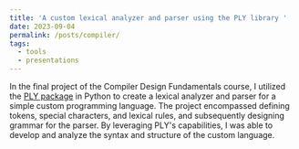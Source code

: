 ```yaml
---
title: 'A custom lexical analyzer and parser using the PLY library '
date: 2023-09-04
permalink: /posts/compiler/
tags:
  - tools
  - presentations
---
```

In the final project of the Compiler Design Fundamentals course, I utilized the [PLY package](https://github.com/dabeaz/ply) in Python to create a lexical analyzer and parser for a simple custom programming language. The project encompassed defining tokens, special characters, and lexical rules, and subsequently designing grammar for the parser. By leveraging PLY's capabilities, I was able to develop and analyze the syntax and structure of the custom language.